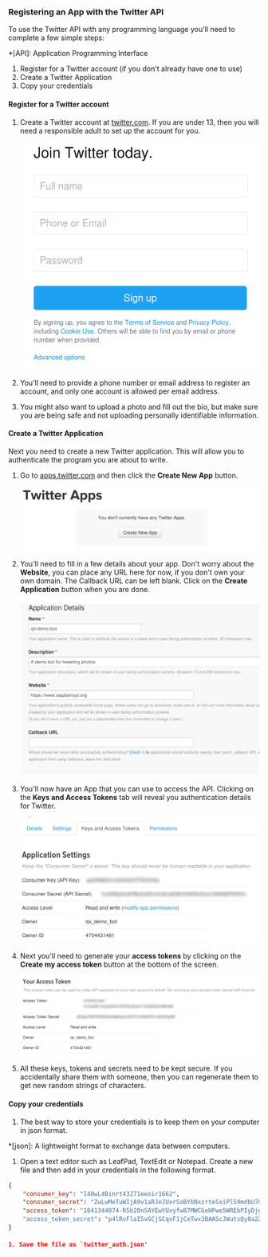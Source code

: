 ### Registering an App with the Twitter API


To use the Twitter API with any programming language you'll need to complete a few simple steps:

*[API]: Application Programming Interface

  1. Register for a Twitter account (if you don't already have one to use)
  2. Create a Twitter Application
  3. Copy your credentials
  
#### Register for a Twitter account

1. Create a Twitter account at [twitter.com](https://twitter.com). If you are under 13, then you will need a responsible adult to set up the account for you.

    ![Create Twitter account](images/signup.png)

1. You'll need to provide a phone number or email address to register an account, and only one account is allowed per email address.

1. You might also want to upload a photo and fill out the bio, but make sure you are being safe and not uploading personally identifiable information.

#### Create a Twitter Application

Next you need to create a new Twitter application. This will allow you to authenticate the program you are about to write.

1. Go to [apps.twitter.com](https://apps.twitter.com) and then click the **Create New App** button.

	![Create New App](images/new-app.png)
	
1. You'll need to fill in a few details about your app. Don't worry about the **Website**, you can place any URL here for now, if you don't own your own domain. The Callback URL can be left blank. Click on the **Create Application** button when you are done.

	![App Details](images/app-details.png)
	
1. You'll now have an App that you can use to access the API. Clicking on the **Keys and Access Tokens** tab will reveal you authentication details for Twitter.

	![Authentication](images/auth.png)
	
1. Next you'll need to generate your **access tokens** by clicking on the **Create my access token** button at the bottom of the screen.

	![Authentication2](images/auth2.png)
	
1. All these keys, tokens and secrets need to be kept secure. If you accidentally share them with someone, then you can regenerate them to get new random strings of characters.

#### Copy your credentials

1. The best way to store your credentials is to keep them on your computer in json format.

*[json]: A lightweight format to exchange data between computers.

1. Open a text editor such as LeafPad, TextEdit or Notepad. Create a new file and then add in your credentials in the following format.

~~~json
{
    "consumer_key": "I40wL40inrt43Z71eeoir1662",
    "consumer_secret": "ZwLwMeTuWIjA9v1aRJeJUxrSoBYbNxzrteSxiPl59mdbU7mS0b",
    "access_token": "1841344074-R5b20nSAYEwYUxyfw87MWCGeHPwe5WREbPIyDjg"
    "access_token_secret": "p4lRvFlaI5vGCjSCqvF1jCeTwx3BAAScJWutsQy8a2ZOFP"
}

1. Save the file as `twitter_auth.json'

